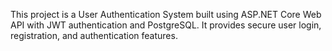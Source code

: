This project is a User Authentication System built using ASP.NET Core Web API with JWT authentication and PostgreSQL. It provides secure user login, registration, and authentication features.
